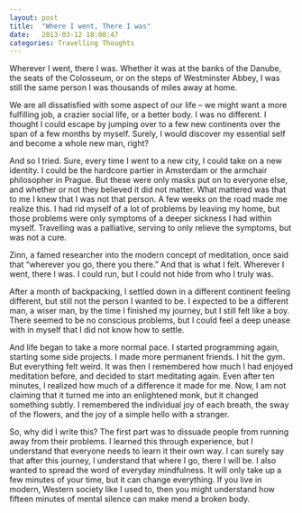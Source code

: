 ```yaml
---
layout: post
title:  "Where I went, There I was"
date:   2013-03-12 18:00:47
categories: Travelling Thoughts
---
```


Wherever I went, there I was. Whether it was at the banks of the Danube, the seats of the Colosseum, or on the steps of Westminster Abbey, I was still the same person I was thousands of miles away at home.

We are all dissatisfied with some aspect of our life – we might want a more fulfilling job, a crazier social life, or a better body. I was no different. I thought I could escape by jumping over to a few new continents over the span of a few months by myself. Surely, I would discover my essential self and become a whole new man, right?

And so I tried. Sure, every time I went to a new city, I could take on a new identity. I could be the hardcore partier in Amsterdam or the armchair philosopher in Prague. But these were only masks put on to everyone else, and whether or not they believed it did not matter. What mattered was that to me I knew that I was not that person. A few weeks on the road made me realize this. I had rid myself of a lot of problems by leaving my home, but those problems were only symptoms of a deeper sickness I had within myself. Travelling was a palliative, serving to only relieve the symptoms, but was not a cure. 

Zinn, a famed researcher into the modern concept of meditation, once said that “wherever you go, there  you there.” And that is what I felt. Wherever I went, there I was. I could run, but I could not hide from who I truly was. 

After a month of backpacking, I settled down in a different continent feeling different, but still not the person I wanted to be. I expected to be a different man, a wiser man, by the time I finished my journey, but I still felt like a boy. There seemed to be no conscious problems, but I could feel a deep unease with in myself that I did not know how to settle. 

And life began to take a more normal pace. I started programming again, starting some side projects. I made more permanent friends. I hit the gym. But everything felt weird. It was then I remembered how much I had enjoyed meditation before, and decided to start meditating again. Even after ten minutes, I realized how much of a difference it made for me. Now, I am not claiming that it turned me into an enlightened monk, but it changed something subtly. I remembered the individual joy of each breath, the sway of the flowers, and the joy of a simple hello with a stranger. 

So, why did I write this? The first part was to dissuade people from running away from their problems. I learned this through experience, but I understand that everyone needs to learn it their own way. I can surely say that after this journey, I understand that where I go, there I will be. I also wanted to spread the word of everyday mindfulness. It will only take up a few minutes of your time, but it can change everything. If you live in modern, Western society like I used to, then you might understand how fifteen minutes of mental silence can make mend a broken body.
